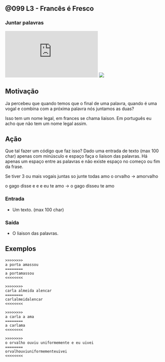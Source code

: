 ## @099 L3 - Francês é Fresco
### Juntar palavras

![](https://raw.githubusercontent.com/qxcodefup/arcade/master/base/099/solver.c)
![](https://raw.githubusercontent.com/qxcodefup/arcade/master/base/099/cover.jpg)

## Motivação

Ja percebeu que quando temos que o final de uma palavra, quando é uma vogal e combina com a próxima palavra nós juntamos as duas?

Isso tem um nome legal, em frances se chama liaison. Em português eu acho que não tem um nome legal assim.

## Ação

Que tal fazer um código que faz isso? Dado uma entrada de texto (max 100 char) apenas com minúsculo e espaço faça o liaison das palavras. Há apenas um espaço entre as palavras e não existe espaço no começo ou fim da frase.

Se tiver 3 ou mais vogais juntas so junte todas amo o orvalho -> amorvalho

o gago disse e e e eu te amo -> o gago disseu te amo

### Entrada

*   Um texto. (max 100 char)

### Saída

*   O liaison das palavras.

## Exemplos

```
>>>>>>>>
a porta amassou
========
a portamassou
<<<<<<<<

>>>>>>>>
carla almeida alencar
========
carlalmeidalencar
<<<<<<<<

>>>>>>>>
a carla a ama
========
a carlama
<<<<<<<<

>>>>>>>>
o orvalho ouviu uniformemente e eu uivei
========
orvalhouviuniformementeuivei
<<<<<<<<
```

#
